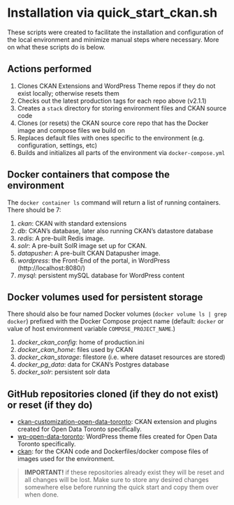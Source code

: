 # Installation via quick_start_ckan.sh

These scripts were created to facilitate the installation and configuration of the local environment and minimize manual steps where necessary. More on what these scripts do is below.

## Actions performed

1. Clones CKAN Extensions and WordPress Theme repos if they do not exist locally; otherwise resets them
2. Checks out the latest production tags for each repo above (v2.1.1)
3. Creates a `stack` directory for storing environment files and CKAN source code
4. Clones (or resets) the CKAN source core repo that has the Docker image and compose files we build on
5. Replaces default files with ones specific to the environment (e.g. configuration, settings, etc)
6. Builds and initializes all parts of the environment via `docker-compose.yml`

## Docker containers that compose the environment

The `docker container ls` command  will return a list of running containers. There should be 7:

1. *ckan*: CKAN with standard extensions
2. *db*: CKAN’s database, later also running CKAN’s datastore database
3. *redis*: A pre-built Redis image.
4. *solr*: A pre-built SolR image set up for CKAN.
5. *datapusher*: A pre-built CKAN Datapusher image.
6. *wordpress*: the Front-End of the portal, in WordPress (http://localhost:8080/)
7. *mysql*: persistent mySQL database for WordPress content

## Docker volumes used for persistent storage

There should also be four named Docker volumes (`docker volume ls | grep docker`) prefixed with the Docker Compose project name (default: `docker` or value of host environment variable `COMPOSE_PROJECT_NAME`.)

1. *docker_ckan_config*: home of production.ini
2. *docker_ckan_home*: files used by CKAN
3. *docker_ckan_storage*: filestore (i.e. where dataset resources are stored)
4. *docker_pg_data*: data for CKAN’s Postgres database
5. *docker_solr*: persistent solr data

## GitHub repositories cloned (if they do not exist) or reset (if they do)

* [ckan-customization-open-data-toronto](https://github.com/open-data-toronto/ckan-customization-open-data-toronto): CKAN extension and plugins created for Open Data Toronto specifically.
* [wp-open-data-toronto](https://github.com/open-data-toronto/wp-open-data-toronto): WordPress theme files created for Open Data Toronto specifically.
* [ckan](https://github.com/ckan/ckan): for the CKAN code and Dockerfiles/docker compose files of images used for the environment.

> **IMPORTANT!** if these repositories already exist they will be reset and all changes will be lost. Make sure to store any desired changes somewhere else before running the quick start and copy them over when done.
